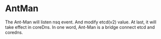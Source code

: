 # AntMan
The Ant-Man will listen nsq event. And modify etcd(v2) value. At last, it will take effect in coreDns. In one word, Ant-Man is a bridge connect etcd and coredns.
